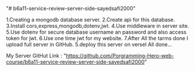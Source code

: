 "# b6a11-service-review-server-side-sayedsafi2000" 

1.Creating a mongodb database server.
2.Create api for this database.
3.Install cors,express,mongodb,dotenv,jwt.
4.Use middleware in server site.
5.Use dotenv for secure database username an password and also access token for jwt.
6.Use one time jwt for my website.
7.After All the tarms done I upload full server in GitHub.
5.deploy this server on versel
All done...

My Server GitHut Link : "https://github.com/Porgramming-Hero-web-course/b6a11-service-review-server-side-sayedsafi2000"